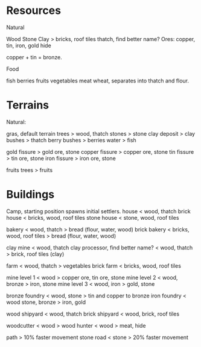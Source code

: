# Resources

Natural

Wood
Stone
Clay > bricks, roof tiles
thatch, find better name?
Ores: copper, tin, iron, gold
hide

copper + tin  = bronze.

Food

fish
berries
fruits
vegetables
meat
wheat, separates into thatch and flour.

# Terrains

Natural:

gras, default terrain
trees > wood, thatch
stones > stone
clay deposit > clay
bushes > thatch
berry bushes > berries
water > fish

gold fissure > gold ore, stone
copper fissure > copper ore, stone
tin fissure > tin ore, stone
iron fissure > iron ore, stone

fruits trees > fruits



# Buildings

Camp, starting position spawns initial settlers.
house < wood, thatch
brick house < bricks, wood, roof tiles
stone house < stone, wood, roof tiles

bakery < wood, thatch > bread (flour, water, wood)
brick bakery < bricks, wood, roof tiles > bread (flour, water, wood)

clay mine < wood, thatch
clay processor, find better name? < wood, thatch > brick, roof tiles (clay)

farm < wood, thatch > vegetables
brick farm < bricks, wood, roof tiles

mine level 1 < wood > copper ore, tin ore, stone
mine level 2 < wood, bronze > iron, stone
mine level 3 < wood, iron > gold, stone

bronze foundry < wood, stone > tin and copper to bronze
iron foundry < wood stone, bronze > iron, gold

wood shipyard < wood, thatch
brick shipyard < wood, brick, roof tiles

woodcutter < wood > wood
hunter < wood > meat, hide

path > 10% faster movement
stone road < stone > 20% faster movement
